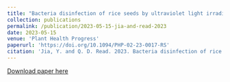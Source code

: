 ```yaml
---
title: "Bacteria disinfection of rice seeds by ultraviolet light irradiation in a biosafe flow cabinet"
collection: publications
permalink: /publication/2023-05-15-jia-and-read-2023
date: 2023-05-15
venue: 'Plant Health Progress'
paperurl: 'https://doi.org/10.1094/PHP-02-23-0017-RS'
citation: 'Jia, Y. and Q. D. Read. 2023. Bacteria disinfection of rice seeds by ultraviolet light irradiation in a biosafe flow cabinet. Plant Health Progress. DOI: 10.1094/PHP-02-23-0017-RS.'
---
```

[Download paper here](https://doi.org/10.1094/PHP-02-23-0017-RS)
